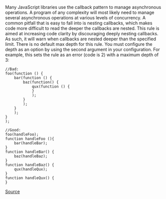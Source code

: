 Many JavaScript libraries use the callback pattern to manage asynchronous operations. A program of any complexity will most likely need to manage several asynchronous operations at various levels of concurrency. A common pitfall that is easy to fall into is nesting callbacks, which makes code more difficult to read the deeper the callbacks are nested.
This rule is aimed at increasing code clarity by discouraging deeply nesting callbacks. As such, it will warn when callbacks are nested deeper than the specified limit.
There is no default max depth for this rule. You must configure the depth as an option by using the second argument in your configuration. For example, this sets the rule as an error (code is 2) with a maximum depth of 3:

```
//Bad:
foo(function () {
	bar(function () {
		baz(function() {
			qux(function () {
			}
			);
		}
		);
	}
	);
}
);

//Good:
foo(handleFoo);
function handleFoo (){
    bar(handleBar);
}
function handleBar() {
    baz(handleBaz);
}
function handleBaz() {
    qux(handleQux);
}
function handleQux() {
}

```

[Source](http://eslint.org/docs/rules/max-nested-callbacks)
